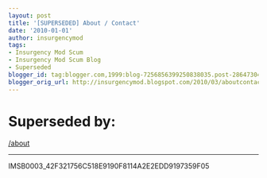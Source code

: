 ```yaml
---
layout: post
title: '[SUPERSEDED] About / Contact'
date: '2010-01-01'
author: insurgencymod
tags:
- Insurgency Mod Scum
- Insurgency Mod Scum Blog
- Superseded
blogger_id: tag:blogger.com,1999:blog-7256856399250838035.post-2864730428663777628
blogger_orig_url: http://insurgencymod.blogspot.com/2010/03/aboutcontact-insmodscum.html
---
```


# Superseded by: #

[/about](/about)

---

IMSB0003_42F321756C518E9190F8114A2E2EDD9197359F05
